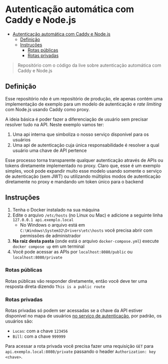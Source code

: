 # Autenticação automática com Caddy e Node.js

<!--toc:start-->
- [Autenticação automática com Caddy e Node.js](#autenticação-automática-com-caddy-e-nodejs)
  - [Definição](#definição)
  - [Instruções](#instruções)
    - [Rotas públicas](#rotas-públicas)
    - [Rotas privadas](#rotas-privadas)
<!--toc:end-->

>Repositório com o código da live sobre autenticação automática com Caddy e Node.js

## Definição

Esse repositório _não_ é um repositório de produção, ele apenas contém uma
implementação de exemplo para um modelo de autenticação e _rate limiting_ com
Node.js usando Caddy como proxy.

A ideia básica é poder fazer a diferenciação de usuário sem precisar resolver
tudo na API. Neste exemplo vamos ter:

1. Uma api interna que simboliza o nosso serviço disponível para os usuários
2. Uma api de autenticação cuja única responsabilidade é resolver a qual
   usuário uma chave de API pertence

Esse processo torna transparente qualquer autenticação através de APIs ou tokens
diretamente implementado no proxy. Claro que, esse é um exemplo simples, você
pode expandir muito esse modelo usando somente o serviço de autenticação (sem
JWT) ou utilizando múltiplos modos de autenticação diretamente no proxy e
mandando um token único para o backend

## Instruções

1. Tenha o Docker instalado na sua máquina
2. Edite o arquivo `/etc/hosts` (no Linux ou Mac) e adicione a seguinte linha
   `127.0.0.1 api.exemplo.local`
    - No Windows o arquivo está em `C:\Windows\System32\Drivers\etc\hosts`
      você precisa abrir com permissões de administrador
3. **Na raiz desta pasta** (onde está o arquivo `docker-compose.yml`) execute
   `docker compose up` em um terminal
4. Você pode acessar as APIs por `localhost:8080/public` ou
   `localhost:8080/private`

### Rotas públicas

Rotas públicas vão responder diretamente, então você deve ter uma resposta
direta dizendo `This is a public route`

### Rotas privadas

Rotas privadas só podem ser acessadas se a chave da API estiver disponível no
mapa de usuários [no serviço de autenticação](./auth-service/src/index.ts), por
padrão, os usuários são:

- `Lucas`: com a chave `123456`
- `Bill`: com a chave `999999`

Para acessar a rota privada você precisa fazer uma requisição `GET` para
`api.exemplo.local:8080/private` passando o header `Authorization: key <chave>`.
